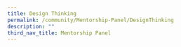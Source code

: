 ```yaml
---
title: Design Thinking
permalink: /community/Mentorship-Panel/DesignThinking
description: ""
third_nav_title: Mentorship Panel
---
```

